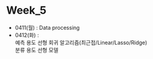 # Week_5
- 0411(월) : Data processing 
- 0412(화) : <br>
예측 용도 선형 회귀 알고리즘(최근접/Linear/Lasso/Ridge)<br>
분류 용도 선형 모델<br>
